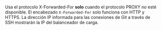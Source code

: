 Usa el protocolo X-Forwarded-For **solo** cuando el protocolo PROXY no esté disponible. El encabezado `X-Forwarded-For` solo funciona con HTTP y HTTPS. La dirección IP informada para las conexiones de Git a través de SSH mostrarán la IP del balanceador de carga.
